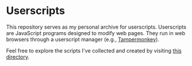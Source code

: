 # Userscripts

This repository serves as my personal archive for userscripts. Userscripts are JavaScript programs designed to modify web pages. They run in web browsers through a userscript manager (e.g., [Tampermonkey](https://www.tampermonkey.net/)).

Feel free to explore the scripts I've collected and created by visiting [this directory](./src/).
